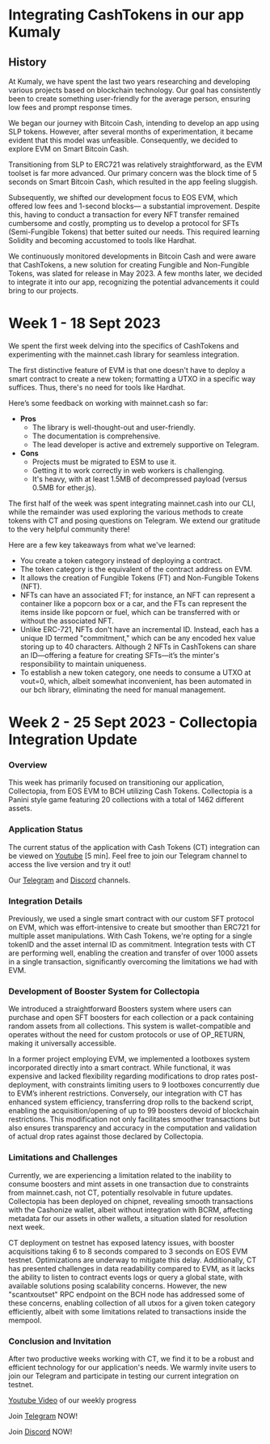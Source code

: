 # Integrating CashTokens in our app Kumaly

## History

At Kumaly, we have spent the last two years researching and developing various projects based on blockchain technology. Our goal has consistently been to create something user-friendly for the average person, ensuring low fees and prompt response times.

We began our journey with Bitcoin Cash, intending to develop an app using SLP tokens. However, after several months of experimentation, it became evident that this model was unfeasible. Consequently, we decided to explore EVM on Smart Bitcoin Cash.

Transitioning from SLP to ERC721 was relatively straightforward, as the EVM toolset is far more advanced. Our primary concern was the block time of 5 seconds on Smart Bitcoin Cash, which resulted in the app feeling sluggish.

Subsequently, we shifted our development focus to EOS EVM, which offered low fees and 1-second blocks— a substantial improvement. Despite this, having to conduct a transaction for every NFT transfer remained cumbersome and costly, prompting us to develop a protocol for SFTs (Semi-Fungible Tokens) that better suited our needs. This required learning Solidity and becoming accustomed to tools like Hardhat.

We continuously monitored developments in Bitcoin Cash and were aware that CashTokens, a new solution for creating Fungible and Non-Fungible Tokens, was slated for release in May 2023. A few months later, we decided to integrate it into our app, recognizing the potential advancements it could bring to our projects.

# Week 1 - 18 Sept 2023

We spent the first week delving into the specifics of CashTokens and experimenting with the mainnet.cash library for seamless integration.

The first distinctive feature of EVM is that one doesn't have to deploy a smart contract to create a new token; formatting a UTXO in a specific way suffices. Thus, there's no need for tools like Hardhat.

Here’s some feedback on working with mainnet.cash so far:

- **Pros**
  - The library is well-thought-out and user-friendly.
  - The documentation is comprehensive.
  - The lead developer is active and extremely supportive on Telegram.
- **Cons**
  - Projects must be migrated to ESM to use it.
  - Getting it to work correctly in web workers is challenging.
  - It's heavy, with at least 1.5MB of decompressed payload (versus 0.5MB for ether.js).

The first half of the week was spent integrating mainnet.cash into our CLI, while the remainder was used exploring the various methods to create tokens with CT and posing questions on Telegram. We extend our gratitude to the very helpful community there!

Here are a few key takeaways from what we've learned:

- You create a token category instead of deploying a contract.
- The token category is the equivalent of the contract address on EVM.
- It allows the creation of Fungible Tokens (FT) and Non-Fungible Tokens (NFT).
- NFTs can have an associated FT; for instance, an NFT can represent a container like a popcorn box or a car, and the FTs can represent the items inside like popcorn or fuel, which can be transferred with or without the associated NFT.
- Unlike ERC-721, NFTs don't have an incremental ID. Instead, each has a unique ID termed "commitment," which can be any encoded hex value storing up to 40 characters. Although 2 NFTs in CashTokens can share an ID—offering a feature for creating SFTs—it’s the minter's responsibility to maintain uniqueness.
- To establish a new token category, one needs to consume a UTXO at vout=0, which, albeit somewhat inconvenient, has been automated in our bch library, eliminating the need for manual management.

# Week 2 - 25 Sept 2023 - Collectopia Integration Update

### Overview

This week has primarily focused on transitioning our application, Collectopia, from EOS EVM to BCH utilizing Cash Tokens. Collectopia is a Panini style game featuring 20 collections with a total of 1462 different assets.

### Application Status

The current status of the application with Cash Tokens (CT) integration can be viewed on [Youtube](https://www.youtube.com/watch?v=xvs61g_uZAQ&feature=youtu.be) [5 min]. Feel free to join our Telegram channel to access the live version and try it out!

Our [Telegram](https://t.me/kumalycom)
and
[Discord](https://discord.gg/ceXWjBQtZe)
channels.

### Integration Details

Previously, we used a single smart contract with our custom SFT protocol on EVM, which was effort-intensive to create but smoother than ERC721 for multiple asset manipulations. With Cash Tokens, we're opting for a single tokenID and the asset internal ID as commitment. Integration tests with CT are performing well, enabling the creation and transfer of over 1000 assets in a single transaction, significantly overcoming the limitations we had with EVM.

### Development of Booster System for Collectopia

We introduced a straightforward Boosters system where users can purchase and open SFT boosters for each collection or a pack containing random assets from all collections. This system is wallet-compatible and operates without the need for custom protocols or use of OP_RETURN, making it universally accessible.

In a former project employing EVM, we implemented a lootboxes system incorporated directly into a smart contract. While functional, it was expensive and lacked flexibility regarding modifications to drop rates post-deployment, with constraints limiting users to 9 lootboxes concurrently due to EVM’s inherent restrictions. Conversely, our integration with CT has enhanced system efficiency, transferring drop rolls to the backend script, enabling the acquisition/opening of up to 99 boosters devoid of blockchain restrictions. This modification not only facilitates smoother transactions but also ensures transparency and accuracy in the computation and validation of actual drop rates against those declared by Collectopia.

### Limitations and Challenges

Currently, we are experiencing a limitation related to the inability to consume boosters and mint assets in one transaction due to constraints from mainnet.cash, not CT, potentially resolvable in future updates. Collectopia has been deployed on chipnet, revealing smooth transactions with the Cashonize wallet, albeit without integration with BCRM, affecting metadata for our assets in other wallets, a situation slated for resolution next week.

CT deployment on testnet has exposed latency issues, with booster acquisitions taking 6 to 8 seconds compared to 3 seconds on EOS EVM testnet. Optimizations are underway to mitigate this delay. Additionally, CT has presented challenges in data readability compared to EVM, as it lacks the ability to listen to contract events logs or query a global state, with available solutions posing scalability concerns. However, the new "scantxoutset" RPC endpoint on the BCH node has addressed some of these concerns, enabling collection of all utxos for a given token category efficiently, albeit with some limitations related to transactions inside the mempool.

### Conclusion and Invitation

After two productive weeks working with CT, we find it to be a robust and efficient technology for our application's needs. We warmly invite users to join our Telegram and participate in testing our current integration on testnet.

[Youtube Video](https://www.youtube.com/watch?v=xvs61g_uZAQ&feature=youtu.be) of our weekly progress

Join [Telegram](https://t.me/kumalycom) NOW!

Join [Discord](https://discord.gg/ceXWjBQtZe) NOW!
